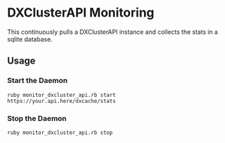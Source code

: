 # DXClusterAPI Monitoring

This continuously pulls a DXClusterAPI instance and collects the stats in a sqlite database.

## Usage
### Start the Daemon
```ruby monitor_dxcluster_api.rb start https://your.api.here/dxcache/stats ```
### Stop the Daemon
```ruby monitor_dxcluster_api.rb stop```
